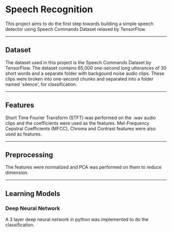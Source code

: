 # Speech Recognition

This project aims to do the first step towards building a simple speech detector using Speech Commands Dataset relased by TensorFlow.

---------------------------
## Dataset

The dataset used in this project is the Speech Commands Dataset by TensorFlow. The dataset contains 65,000 one-second long utterances of 30 short words and a separate folder with backgound noise audio clips. These clips were broken into one-second chunks and separated into a folder named 'silence', for classification.

---------------------------
## Features

Short Time Fourier Transform (STFT) was performed on the .wav audio clips and the coefficients were used as the features. Mel-Frequency Cepstral Coefficients (MFCC), Chroma and Contrast features were also used as features.

---------------------------
## Preprocessing

The features were normalized and PCA was performed on them to reduce dimension.

---------------------------
## Learning Models

### Deep Neural Network 
A 3 layer deep neural network in python was implemented to do the classification.


